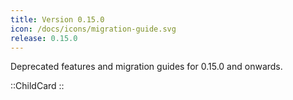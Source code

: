 ```yaml
---
title: Version 0.15.0
icon: /docs/icons/migration-guide.svg
release: 0.15.0
---
```


Deprecated features and migration guides for 0.15.0 and onwards.

::ChildCard
::